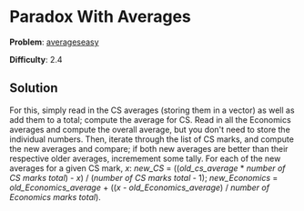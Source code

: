 # Paradox With Averages

**Problem**: [averageseasy](https://open.kattis.com/problems/averageseasy)

**Difficulty**: 2.4

## Solution

For this, simply read in the CS averages (storing them in a vector) as well as add them to a total; compute the average for CS. Read in all the Economics averages and compute the overall average, but you don't need to store the individual numbers. Then, iterate through the list of CS marks, and compute the new averages and compare; if both new averages are better than their respective older averages, incremement some tally. For each of the new averages for a given CS mark, *x*: *new_CS* = ((*old_cs_average* \* *number of CS marks total*) - *x*) / (*number of CS marks total* - 1); *new_Economics* = *old_Economics_average* + ((*x* - *old_Economics_average*) / *number of Economics marks total*).
